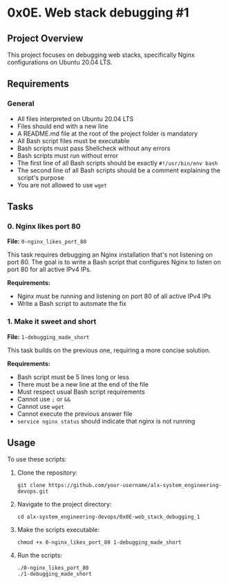 # 0x0E. Web stack debugging #1

## Project Overview

This project focuses on debugging web stacks, specifically Nginx configurations on Ubuntu 20.04 LTS.

## Requirements

### General

- All files interpreted on Ubuntu 20.04 LTS
- Files should end with a new line
- A README.md file at the root of the project folder is mandatory
- All Bash script files must be executable
- Bash scripts must pass Shellcheck without any errors
- Bash scripts must run without error
- The first line of all Bash scripts should be exactly `#!/usr/bin/env bash`
- The second line of all Bash scripts should be a comment explaining the script's purpose
- You are not allowed to use `wget`

## Tasks

### 0. Nginx likes port 80

**File:** `0-nginx_likes_port_80`

This task requires debugging an Nginx installation that's not listening on port 80. The goal is to write a Bash script that configures Nginx to listen on port 80 for all active IPv4 IPs.

**Requirements:**
- Nginx must be running and listening on port 80 of all active IPv4 IPs
- Write a Bash script to automate the fix

### 1. Make it sweet and short

**File:** `1-debugging_made_short`

This task builds on the previous one, requiring a more concise solution.

**Requirements:**
- Bash script must be 5 lines long or less
- There must be a new line at the end of the file
- Must respect usual Bash script requirements
- Cannot use `;` or `&&`
- Cannot use `wget`
- Cannot execute the previous answer file
- `service nginx status` should indicate that nginx is not running

## Usage

To use these scripts:

1. Clone the repository:
   ```
   git clone https://github.com/your-username/alx-system_engineering-devops.git
   ```

2. Navigate to the project directory:
   ```
   cd alx-system_engineering-devops/0x0E-web_stack_debugging_1
   ```

3. Make the scripts executable:
   ```
   chmod +x 0-nginx_likes_port_80 1-debugging_made_short
   ```

4. Run the scripts:
   ```
   ./0-nginx_likes_port_80
   ./1-debugging_made_short
   ```
